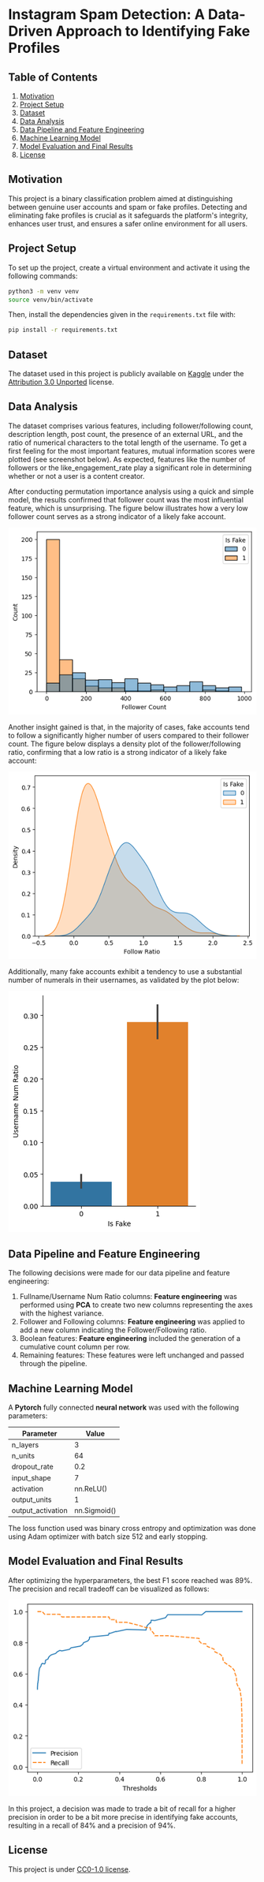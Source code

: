 # Instagram Spam Detection: A Data-Driven Approach to Identifying Fake Profiles

## Table of Contents
1. [Motivation](#motivation)
2. [Project Setup](#project-setup)
3. [Dataset](#dataset)
4. [Data Analysis](#data-analysis)
5. [Data Pipeline and Feature Engineering](#data-pipeline-and-feature-engineering)
6. [Machine Learning Model](#machine-learning-model)
7. [Model Evaluation and Final Results](#model-evaluation-and-final-results)
8. [License](#license)

## Motivation
This project is a binary classification problem aimed at distinguishing between genuine user accounts and spam or fake profiles. Detecting and eliminating fake profiles is crucial as it safeguards the platform's integrity, enhances user trust, and ensures a safer online environment for all users.

## Project Setup
To set up the project, create a virtual environment and activate it using the following commands:

```bash
python3 -m venv venv
source venv/bin/activate
```

Then, install the dependencies given in the `requirements.txt` file with:

```bash
pip install -r requirements.txt
```

## Dataset
The dataset used in this project is publicly available on [Kaggle](https://www.kaggle.com/datasets/free4ever1/instagram-fake-spammer-genuine-accounts) under the [Attribution 3.0 Unported](https://creativecommons.org/licenses/by/3.0/) license.

## Data Analysis
The dataset comprises various features, including follower/following count, description length, post count, the presence of an external URL, and the ratio of numerical characters to the total length of the username. To get a first feeling for the most important features, mutual information scores were plotted (see screenshot below). As expected, features like the number of followers or the like_engagement_rate play a significant role in determining whether or not a user is a content creator.

After conducting permutation importance analysis using a quick and simple model, the results confirmed that follower count was the most influential feature, which is unsurprising. The figure below illustrates how a very low follower count serves as a strong indicator of a likely fake account.

![Follower Histplot](./figures/follower-histplot.png)

Another insight gained is that, in the majority of cases, fake accounts tend to follow a significantly higher number of users compared to their follower count. The figure below displays a density plot of the follower/following ratio, confirming that a low ratio is a strong indicator of a likely fake account:

![Follower/Following ratio](./figures/follow-ratio-histplot.png)

Additionally, many fake accounts exhibit a tendency to use a substantial number of numerals in their usernames, as validated by the plot below:

![Username Numerical Ratio](./figures/user-num-ratio.png)

## Data Pipeline and Feature Engineering
The following decisions were made for our data pipeline and feature engineering:
1. Fullname/Username Num Ratio columns: **Feature engineering** was performed using **PCA** to create two new columns representing the axes with the highest variance.
2. Follower and Following columns: **Feature engineering** was applied to add a new column indicating the Follower/Following ratio.
3. Boolean features: **Feature engineering** included the generation of a cumulative count column per row.
4. Remaining features: These features were left unchanged and passed through the pipeline.

## Machine Learning Model
A **Pytorch** fully connected **neural network** was used with the following parameters:

| Parameter         | Value       |
|-------------------|-------------|
| n_layers          | 3           |
| n_units           | 64          |
| dropout_rate      | 0.2         |
| input_shape       | 7           |
| activation        | nn.ReLU()   |
| output_units      | 1           |
| output_activation | nn.Sigmoid()|

The loss function used was binary cross entropy and optimization was done using Adam optimizer with batch size 512 and early stopping.

## Model Evaluation and Final Results
After optimizing the hyperparameters, the best F1 score reached was 89%. The precision and recall tradeoff can be visualized as follows:

![Precision Recall Tradeoff](./figures/precision-recall-tradeoff.png)

In this project, a decision was made to trade a bit of recall for a higher precision in order to be a bit more precise in identifying fake accounts, resulting in a recall of 84% and a precision of 94%.

## License
This project is under [CC0-1.0 license](https://creativecommons.org/publicdomain/zero/1.0/).
